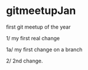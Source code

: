 # gitmeetupJan
first git meetup of the year

1/ my first real change

1a/ my first change on a branch

2/ 2nd change.